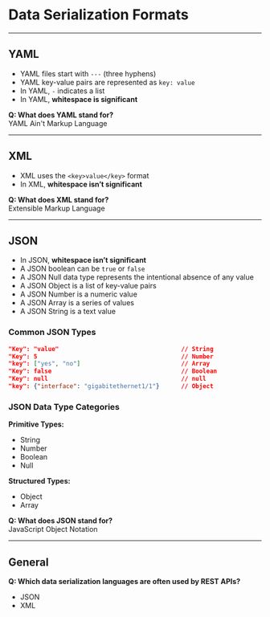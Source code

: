 # Data Serialization Formats

---

## YAML

- YAML files start with `---` (three hyphens)
- YAML key-value pairs are represented as `key: value`
- In YAML, `-` indicates a list
- In YAML, **whitespace is significant**

**Q: What does YAML stand for?**  
YAML Ain't Markup Language

---

## XML

- XML uses the `<key>value</key>` format
- In XML, **whitespace isn’t significant**

**Q: What does XML stand for?**  
Extensible Markup Language

---

## JSON

- In JSON, **whitespace isn’t significant**
- A JSON boolean can be `true` or `false`
- A JSON Null data type represents the intentional absence of any value
- A JSON Object is a list of key-value pairs
- A JSON Number is a numeric value
- A JSON Array is a series of values
- A JSON String is a text value

### Common JSON Types
```json
"Key": "value"                                  // String  
"Key": 5                                        // Number  
"key": ["yes", "no"]                            // Array  
"Key": false                                    // Boolean  
"Key": null                                     // null  
"key": {"interface": "gigabitethernet1/1"}      // Object  
```

### JSON Data Type Categories

**Primitive Types:**
- String  
- Number  
- Boolean  
- Null  

**Structured Types:**
- Object  
- Array  

**Q: What does JSON stand for?**  
JavaScript Object Notation

---

## General

**Q: Which data serialization languages are often used by REST APIs?**  
- JSON  
- XML  

